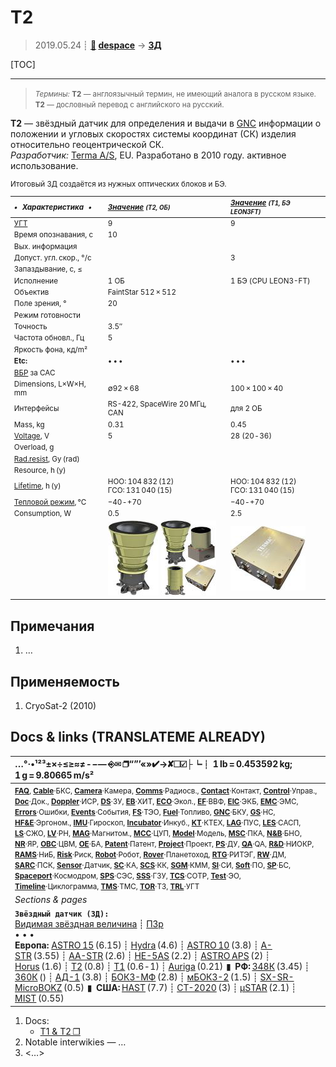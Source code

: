 # T2
> 2019.05.24 ┊ **[🚀](../index/index.md) [despace](index.md)** → **[ЗД](sensor.md)**

[TOC]

---

> <small>*Термины:* **T2** — англоязычный термин, не имеющий аналога в русском языке. **T2** — дословный перевод с английского на русский.</small>

**T2** — звёздный датчик для определения и выдачи в [GNC](gnc.md) информации о положении и угловых скоростях системы координат (СК) изделия относительно геоцентрической СК.  
*Разработчик:* [Terma A/S](zz_terma.md), EU. Разработано в 2010 году. активное использование.

<small>

Итоговый ЗД создаётся из нужных оптических блоков и БЭ.

|*•    Характеристика    •*|*[Значение](si.md) <small>(T2, ОБ)</small>*|*[Значение](si.md) <small>(T1, БЭ LEON3FT)</small>*|
|:--|:--|:--|
|[УГТ](trl.md)| 9  | 9  |
|Время опознавания, с| 10  |   |
|Вых. информация|   |   |
|Допуст. угл. скор., °/с|   | 3  |
|Запаздывание, с, ≤|   |   |
|Исполнение| 1 ОБ  | 1 БЭ (CPU LEON3-FT)  |
|Объектив| FaintStar 512 × 512  |   |
|Поле зрения, °| 20  |   |
|Режим готовности|   |   |
|Точность| 3.5″  |   |
|Частота обновл., Гц| 5  |   |
|Яркость фона, кд/m²|   |   |
|**Etc:**|• • •|• • •|
|[ВБР](rams.md) за САС|   |   |
|Dimensions, L×W×H, mm| ∅92 × 68  | 100 × 100 × 40  |
|Интерфейсы| RS-422, SpaceWire 20 МГц, CAN  | для 2 ОБ  |
|Mass, kg| 0.31  | 0.45  |
|[Voltage](voltage.md), V| 5  | 28 (20 ‑ 36)  |
|Overload, g|   |   |
|[Rad.resist](ion_rad.md), Gy (rad)|   |   |
|Resource, h (y)|   |   |
|[Lifetime](lifetime.md), h (y)| НОО: 104 832 (12)<br> ГСО: 131 040 (15)  | НОО: 104 832 (12)<br> ГСО: 131 040 (15)  |
|[Тепловой режим](tcs.md), °C| −40 ‑ +70  | −40 ‑ +70  |
|Consumption, W| 0.5  | 2.5  |
|| ![](f/sensor/t/t1_pic_optics26.jpg) [![](f/sensor/t/t1_pic1_thumb.jpg)](f/sensor/t/t1_pic1.jpg) | ![](f/sensor/t/t1_pic_dp_leon3ft.jpg) |

</small>



<p style="page-break-after:always"> </p>

## Примечания
   1. …



## Применяемость
   1. CryoSat-2 (2010)



<p style="page-break-after:always"> </p>

## Docs & links (TRANSLATEME ALREADY)
|…°·•¹²³±×÷≤≥≈≠ ‑ −— ⎆✉ ❐“”’«»✔→✘☐☑├┕┆ 1 lb = 0.453592 kg; 1 g = 9.80665 m/s²|
|:--|
|<small>**[FAQ](faq.md)**, **[Cable](cable.md)**·БКС, **[Camera](camera.md)**·Камера, **[Comms](comms.md)**·Радиосв., **[Contact](contact.md)**·Контакт, **[Control](control.md)**·Управ., **[Doc](doc.md)**·Док., **[Doppler](doppler.md)**·ИСР, **[DS](ds.md)**·ЗУ, **[EB](eb.md)**·ХИТ, **[ECO](ecology.md)**·Экол., **[EF](ef.md)**·ВВФ, **[ElC](elc.md)**·ЭКБ, **[EMC](emc.md)**·ЭМС, **[Errors](error.md)**·Ошибки, **[Events](event.md)**·События, **[FS](fs.md)**·ТЭО, **[Fuel](fuel.md)**·Топливо, **[GNC](gnc.md)**·БКУ, **[GS](scs.md)**·НС, **[HF&E](hfe.md)**·Эргоном., **[IMU](imu.md)**·Гироскоп, **[Incubator](incubator.md)**·Инкуб., **[KT](kt.md)**·КТЕХ, **[LAG](lag.md)**·ПУC, **[LES](les.md)**·САСП, **[LS](ls.md)**·СЖО, **[LV](lv.md)**·РН, **[MAG](mag.md)**·Магнитом., **[MCC](mcc.md)**·ЦУП, **[Model](model.md)**·Модель, **[MSC](sc.md)**·ПКА, **[N&B](nnb.md)**·БНО, **[NR](nr.md)**·ЯР, **[OBC](obc.md)**·ЦВМ, **[OE](oe.md)**·БА, **[Patent](патент.md)**·Патент, **[Project](project.md)**·Проект, **[PS](ps.md)**·ДУ, **[QA](quality.md)**·QA, **[R&D](rnd.md)**·НИОКР, **[RAMS](rams.md)**·НиБ, **[Risk](risk.md)**·Риск, **[Robot](robotics.md)**·Робот, **[Rover](rover.md)**·Планетоход, **[RTG](rtg.md)**·РИТЭГ, **[RW](rw.md)**·ДМ, **[SARC](sarc.md)**·ПСК, **[Sensor](sensor.md)**·Датчик, **[SC](sc.md)**·КА, **[SCS](scs.md)**·КК, **[SGM](sgm.md)**·КММ, **[SI](si.md)**·СИ, **[Soft](soft.md)**·ПО, **[SP](sp.md)**·БС, **[Spaceport](spaceport.md)**·Космодром, **[SPS](sps.md)**·СЭС, **[SSS](sss.md)**·ГЗУ, **[TCS](tcs.md)**·СОТР, **[Test](test.md)**·ЭО, **[Timeline](timeline.md)**·Циклограмма, **[TMS](tms.md)**·ТМС, **[TOR](tor.md)**·ТЗ, **[TRL](trl.md)**·УГТ</small>|
|*Sections & pages*|
|**`Звёздный датчик (ЗД):`**<br> [Видимая звёздная величина](app_mag.md) ┊ [ПЗр](fov.md)<br>• • •<br> **Европа:** [ASTRO 15](astro_15.md) (6.15) ┊ [Hydra](hydra.md) (4.6) ┊ [ASTRO 10](astro_10.md) (3.8) ┊ [A-STR](a_str.md) (3.55) ┊ [AA-STR](aa_str.md) (2.6) ┊ [HE-5AS](he_5as.md) (2.2) ┊ [ASTRO APS](astro_aps.md) (2) ┊ [Horus](horus.md) (1.6) ┊ [T2](t2.md) (0.8) ┊ [T1](t1.md) (0.6 ‑ 1) ┊ [Auriga](auriga.md) (0.21)  ▮  **РФ:** [348К](348k.md) (3.45) ┊ [360К](360k.md) () ┊ [АД-1](ad_1.md) (3.8) ┊ [БОКЗ-МФ](bokz_mf.md) (2.8) ┊ [мБОКЗ-2](мбокз_2.md) (1.5) ┊ [SX-SR-MicroBOKZ](sx_sr_microbokz.md) (0.5)  ▮  **США:** [HAST](hast.md) (7.7) ┊ [CT-2020](ct_2020.md) (3) ┊ [µSTAR](mustar.md) (2.1) ┊ [MIST](mist.md) (0.55)  |

   1. Docs:
      - [T1 & T2 ❐](f/sensor/t/t1_t2_star_tracker_rev2.pdf)
   1. Notable interwikies — …
   1. <…>
